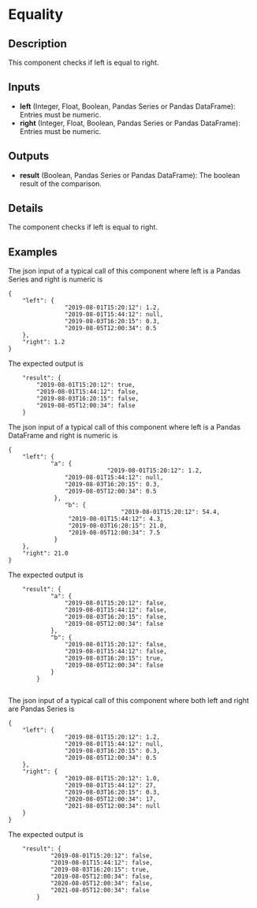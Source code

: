 # Equality

## Description
This component checks if left is equal to right.

## Inputs
* **left** (Integer, Float, Boolean, Pandas Series or Pandas DataFrame): Entries must be numeric. 
* **right** (Integer, Float, Boolean, Pandas Series or Pandas DataFrame): Entries must be numeric.

## Outputs
* **result** (Boolean, Pandas Series or Pandas DataFrame): The boolean result of the comparison.

## Details
The component checks if left is equal to right.

## Examples
The json input of a typical call of this component where left is a Pandas Series and right is numeric is
```
{
	"left": {
				"2019-08-01T15:20:12": 1.2,
				"2019-08-01T15:44:12": null,
				"2019-08-03T16:20:15": 0.3,
				"2019-08-05T12:00:34": 0.5
	},
	"right": 1.2
}
```
The expected output is
```
	"result": {
		"2019-08-01T15:20:12": true,
		"2019-08-01T15:44:12": false,
		"2019-08-03T16:20:15": false,
		"2019-08-05T12:00:34": false
	}
```

The json input of a typical call of this component where left is a Pandas DataFrame and right is numeric is
```
{
	"left": {
			"a": {
             		        "2019-08-01T15:20:12": 1.2,
				"2019-08-01T15:44:12": null,
				"2019-08-03T16:20:15": 0.3,
				"2019-08-05T12:00:34": 0.5
             },
          		"b": {
                                "2019-08-01T15:20:12": 54.4,
				 "2019-08-01T15:44:12": 4.3,
				 "2019-08-03T16:20:15": 21.0,
				 "2019-08-05T12:00:34": 7.5
             }
	},
	"right": 21.0
}
```
The expected output is
```
	"result": {
			"a": {
				"2019-08-01T15:20:12": false,
				"2019-08-01T15:44:12": false,
				"2019-08-03T16:20:15": false,
				"2019-08-05T12:00:34": false
			},
			"b": {
				"2019-08-01T15:20:12": false,
				"2019-08-01T15:44:12": false,
				"2019-08-03T16:20:15": true,
				"2019-08-05T12:00:34": false
			}
		}


```

The json input of a typical call of this component where both left and right are Pandas Series is
```
{
	"left": {
				"2019-08-01T15:20:12": 1.2,
				"2019-08-01T15:44:12": null,
				"2019-08-03T16:20:15": 0.3,
				"2019-08-05T12:00:34": 0.5
	},
	"right": {
				"2019-08-01T15:20:12": 1.0,
				"2019-08-01T15:44:12": 27,
				"2019-08-03T16:20:15": 0.3,
				"2020-08-05T12:00:34": 17,
				"2021-08-05T12:00:34": null       
	}
}
```
The expected output is
```
	"result": {
			"2019-08-01T15:20:12": false,
			"2019-08-01T15:44:12": false,
			"2019-08-03T16:20:15": true,
			"2019-08-05T12:00:34": false,
			"2020-08-05T12:00:34": false,
			"2021-08-05T12:00:34": false
		}
```
